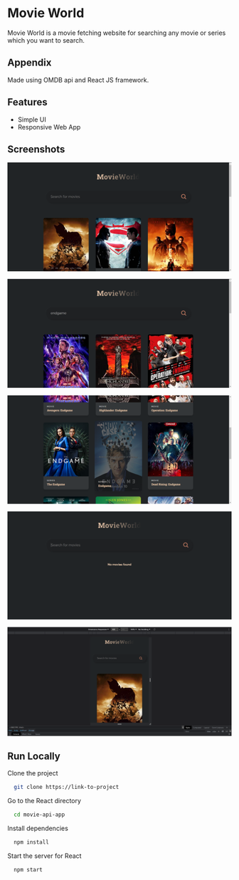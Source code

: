 
# Movie World

Movie World is a movie fetching website for searching any movie or series which you want to search.


## Appendix

Made using OMDB api and React JS framework.

## Features

- Simple UI
- Responsive Web App


## Screenshots

![App Screenshot](https://github.com/Himan-Miku/reactMovie-app/blob/main/screenshots/strating-page.png?raw=true)


![App Screenshot](https://github.com/Himan-Miku/reactMovie-app/blob/main/screenshots/endgame-1.png?raw=true)


![App Screenshot](https://github.com/Himan-Miku/reactMovie-app/blob/main/screenshots/endgame-2.png?raw=true)


![App Screenshot](https://github.com/Himan-Miku/reactMovie-app/blob/main/screenshots/No-results.png?raw=true)


![App Screenshot](https://github.com/Himan-Miku/reactMovie-app/blob/main/screenshots/responsive.png?raw=true)

## Run Locally

Clone the project

```bash
  git clone https://link-to-project
```

Go to the React directory

```bash
  cd movie-api-app
```

Install dependencies

```bash
  npm install
```

Start the server for React

```bash
  npm start
```


